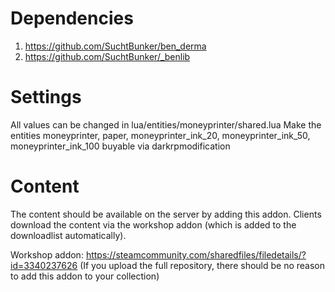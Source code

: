 # Dependencies
1. https://github.com/SuchtBunker/ben_derma
2. https://github.com/SuchtBunker/_benlib

# Settings
All values can be changed in lua/entities/moneyprinter/shared.lua
Make the entities moneyprinter, paper, moneyprinter_ink_20, moneyprinter_ink_50, moneyprinter_ink_100 buyable via darkrpmodification

# Content
The content should be available on the server by adding this addon.
Clients download the content via the workshop addon (which is added to the downloadlist automatically).

Workshop addon: https://steamcommunity.com/sharedfiles/filedetails/?id=3340237626
(If you upload the full repository, there should be no reason to add this addon to your collection)